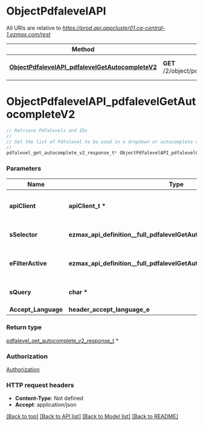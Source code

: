 # ObjectPdfalevelAPI

All URIs are relative to *https://prod.api.appcluster01.ca-central-1.ezmax.com/rest*

Method | HTTP request | Description
------------- | ------------- | -------------
[**ObjectPdfalevelAPI_pdfalevelGetAutocompleteV2**](ObjectPdfalevelAPI.md#ObjectPdfalevelAPI_pdfalevelGetAutocompleteV2) | **GET** /2/object/pdfalevel/getAutocomplete/{sSelector} | Retrieve Pdfalevels and IDs


# **ObjectPdfalevelAPI_pdfalevelGetAutocompleteV2**
```c
// Retrieve Pdfalevels and IDs
//
// Get the list of Pdfalevel to be used in a dropdown or autocomplete control.
//
pdfalevel_get_autocomplete_v2_response_t* ObjectPdfalevelAPI_pdfalevelGetAutocompleteV2(apiClient_t *apiClient, ezmax_api_definition__full_pdfalevelGetAutocompleteV2_sSelector_e sSelector, ezmax_api_definition__full_pdfalevelGetAutocompleteV2_eFilterActive_e eFilterActive, char *sQuery, header_accept_language_e Accept_Language);
```

### Parameters
Name | Type | Description  | Notes
------------- | ------------- | ------------- | -------------
**apiClient** | **apiClient_t \*** | context containing the client configuration |
**sSelector** | **ezmax_api_definition__full_pdfalevelGetAutocompleteV2_sSelector_e** | The type of Pdfalevels to return | 
**eFilterActive** | **ezmax_api_definition__full_pdfalevelGetAutocompleteV2_eFilterActive_e** | Specify which results we want to display. | [optional] [default to &#39;Active&#39;]
**sQuery** | **char \*** | Allow to filter the returned results | [optional] 
**Accept_Language** | **header_accept_language_e** |  | [optional] 

### Return type

[pdfalevel_get_autocomplete_v2_response_t](pdfalevel_get_autocomplete_v2_response.md) *


### Authorization

[Authorization](../README.md#Authorization)

### HTTP request headers

 - **Content-Type**: Not defined
 - **Accept**: application/json

[[Back to top]](#) [[Back to API list]](../README.md#documentation-for-api-endpoints) [[Back to Model list]](../README.md#documentation-for-models) [[Back to README]](../README.md)

